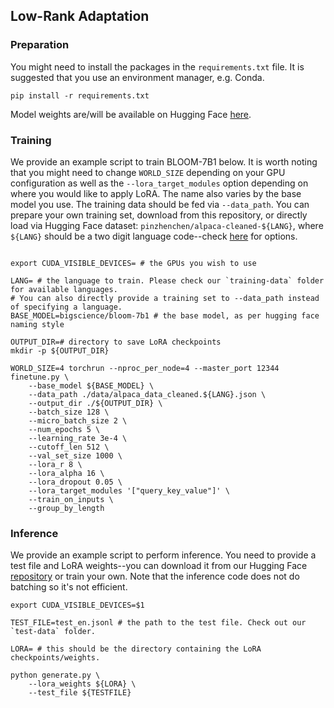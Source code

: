 ## Low-Rank Adaptation

### Preparation
You might need to install the packages in the `requirements.txt` file. It is suggested that you use an environment manager, e.g. Conda.

`pip install -r requirements.txt`

Model weights are/will be available on Hugging Face [here](https://huggingface.co/collections/HPLT/instruction-tuning-65dba9834e23db813d863951).

### Training

We provide an example script to train BLOOM-7B1 below. It is worth noting that you might need to change `WORLD_SIZE` depending on your GPU configuration as well as the `--lora_target_modules` option depending on where you would like to apply LoRA. The name also varies by the base model you use. The training data should be fed via `--data_path`. You can prepare your own training set, download from this repository, or directly load via Hugging Face dataset: `pinzhenchen/alpaca-cleaned-${LANG}`, where `${LANG}` should be a two digit language code--check [here](https://huggingface.co/collections/pinzhenchen/translated-multilingual-alpaca-instruction-dataset-65e858011ebb209c6d3bb863) for options.

```

export CUDA_VISIBLE_DEVICES= # the GPUs you wish to use

LANG= # the language to train. Please check our `training-data` folder for available languages.
# You can also directly provide a training set to --data_path instead of specifying a language.
BASE_MODEL=bigscience/bloom-7b1 # the base model, as per hugging face naming style

OUTPUT_DIR=# directory to save LoRA checkpoints
mkdir -p ${OUTPUT_DIR}

WORLD_SIZE=4 torchrun --nproc_per_node=4 --master_port 12344 finetune.py \
    --base_model ${BASE_MODEL} \
    --data_path ./data/alpaca_data_cleaned.${LANG}.json \
    --output_dir ./${OUTPUT_DIR} \
    --batch_size 128 \
    --micro_batch_size 2 \
    --num_epochs 5 \
    --learning_rate 3e-4 \
    --cutoff_len 512 \
    --val_set_size 1000 \
    --lora_r 8 \
    --lora_alpha 16 \
    --lora_dropout 0.05 \
    --lora_target_modules '["query_key_value"]' \
    --train_on_inputs \
    --group_by_length
```

### Inference

We provide an example script to perform inference. You need to provide a test file and LoRA weights--you can download it from our Hugging Face [repository](https://huggingface.co/collections/HPLT/instruction-tuning-65dba9834e23db813d863951) or train your own. Note that the inference code does not do batching so it's not efficient.
```
export CUDA_VISIBLE_DEVICES=$1

TEST_FILE=test_en.jsonl # the path to the test file. Check out our `test-data` folder.

LORA= # this should be the directory containing the LoRA checkpoints/weights.

python generate.py \
    --lora_weights ${LORA} \
    --test_file ${TESTFILE}
```
